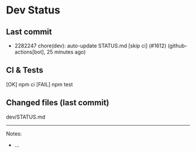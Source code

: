 # Dev Status

## Last commit
- 2282247 chore(dev): auto-update STATUS.md [skip ci] (#1612) (github-actions[bot], 25 minutes ago)
## CI & Tests
[OK] npm ci
[FAIL] npm test

## Changed files (last commit)
dev/STATUS.md

---
Notes:
- ...
